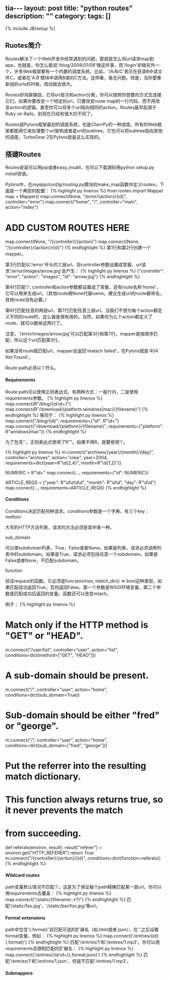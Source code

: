 tia---
layout: post
title: "python routes"
description: ""
category: 
tags: []
---
{% include JB/setup %}

## Ruotes简介

Routes解决了一个Web开发中经常遇到的问题，那就是怎么将url请求map到app，也就是，你怎么能说'/blog/2008/01/08'做这件事，而'/login'却做另外一个。许多Web框架都有一个内置的调度系统。比如，'/A/B/C'表示在目录B中读文件C，或者在'A.B'模块中调用B类的C方法。这样看，毫无问题。但是，当你要重新组织urls的时候，改动就会很大。

Routes却另辟蹊径。它将url层次和action分离，你可以按照你想要的方式去连接它们。如果你要改变一个特定的url，只要改变route map的一行代码，而不用改变action的逻辑。甚至你可以将多个url指向相同的action。Routes最早起源于Ruby on Rails，到现在已经有很大的不同了。

Ruotes是Pylons框架最初的调度系统，也是CherrPy的一种调度。所有的Web框架都能用它来处理整个url架构或者是url的subtree。它也可以将subtree指向其他的调度，TurboGear 2在Pylons就是这么实现的。

## 搭建Routes

Routes安装可以用pip或者easy_insatll，也可以下载源码用python setup.py install安装。

Pylons中，在*myapp/config/routing.py*模块的make_map函数中定义routes，下面是一个典型的配置：
{% highlight py linenos %}
from routes import Mapper
map = Mapper()
map.connect(None, "/error/{action}/{id}", controller="error")
map.connect("home", "/", controller="main", action="index")
# ADD CUSTOM ROUTES HERE
map.connect(None, "/{controller}/{action}")
map.connect(None, "/{controller}/{action}/{id}")
{% endhighlight %}
第1行和第2行创建一个mapper。

第3行匹配以'/error'开头的三层url，将controller参数设置成常量。url请求'/error/images/arrow.jpg'会产生：
{% highlight py linenos %}
{"controller": "error", "action": "images", "id": "arrow.jpg"}
{% endhighlight %}

第4行匹配'/', controller和action参数都设置成了常量，还有route名称'home'，它可以用来生成url。（其他route用None代替name。建议生成url的route都命名，其他route没有必要。）

第6行匹配任意的两层url，第7行匹配任意三层url。当我们不想为每个action都定义不同的route时，这么做是很有用的。当然，如果你为么个action都定义了route，就可以删掉这两行了。

注意，'/error/images/arrow.jpg'可以匹配第3行和第7行。mapper是按顺序匹配，所以这个url匹配第3行。

如果没有route能匹配url，mapper会返回'matach failed'，在Pylons就是'404 Not Found'。

Route path必须以'/'开头。

#### Requirements

Route path可以使用正则表达式。有两种方式：一是行内，二是使用requirements参数。
{% highlight py linenos %}
map.connect(R"/blog/{id:\d+}")
map.connect(R"/download/{platform:windows|mac}/{filename}")
{% endhighlight %} 
等同于：
{% highlight py linenos %}
map.connect("/blog/{id}", requirements={"id": R"\d+"}
map.connect("/download/{platform}/{filename}",
    requirements={"platform": R"windows|mac"})
{% endhighlight %} 

为了包含'\'，正则表达式使用了R""。如果不用R，就要使用'\\'。

{% highlight py linenos %}
m.connect("archives/{year}/{month}/{day}", controller="archives",
          action="view", year=2004,
          requirements=dict(year=R"\d{2,4}", month=R"\d{1,2}"))

NUMERIC = R"\d+"
map.connect(..., requirements={"id": NUMERIC})

ARTICLE_REQS = {"year": R"\d\d\d\d", "month": R"\d\d", "day": R"\d\d"}
map.connect(..., requirements=ARTICLE_REQS)
{% endhighlight %}

#### Conditions

Conditions决定匹配何种请求。conditions参数是一个字典，有三个key：
methon

大写的HTTP方法列表，请求的方法必须是其中某一种。

sub_domain

可以使subdomian列表，True，False或者None。如果是列表，请求必须调用列表中的subdomain。如果是True，请求必须包括任意一个subdomain。如果是False或者None，不匹配subdomain。

function

验证request的函数。它必须是func(envirion, match_dict) => bool这种类型。如果匹配成功返回True，否则返回False。第一个参数是WSGI环境变量，第二个参数是匹配成功后返回的变量。函数还可以改变mtach。

例子：
{% highlight py linenos %}
# Match only if the HTTP method is "GET" or "HEAD".
m.connect("/user/list", controller="user", action="list",
          conditions=dict(method=["GET", "HEAD"]))

# A sub-domain should be present.
m.connect("/", controller="user", action="home",
          conditions=dict(sub_domain=True))

# Sub-domain should be either "fred" or "george".
m.connect("/", controller="user", action="home",
          conditions=dict(sub_domain=["fred", "george"]))

# Put the referrer into the resulting match dictionary.
# This function always returns true, so it never prevents the match
# from succeeding.
def referals(environ, result):
    result["referer"] = environ.get("HTTP_REFERER")
    return True
m.connect("/{controller}/{action}/{id}",
    conditions=dict(function=referals))
{% endhighlight %}

#### Wildcard routes

path变量默认情况不匹配'/'。这是为了保证每个path精确匹配某一层url。你可以用requirements去覆盖：
{% highlight py linenos %}
map.connect("/static/{filename:.*?}")
{% endhighlight %}
匹配'/static/foo.jpg'，'/static/bar/foo.jpg'等url。

#### Format extensions

path中包含'{.format}'会匹配可选的扩展名（如.html或者.json），在'.'之后设置format变量。例如：
{% highlight py linenos %}
map.connect('/entries/{id}{.format}')
{% endhighlight %}
匹配'/entries/1'和'/entires/1.mp3'。你可以用requirements去限制匹配的扩展名：
{% highlight py linenos %}
map.connect('/entries/{id:\d+}{.format:json}')
{% endhighlight %}
匹配'/entries/1'和'/entires/1.json'，但是不匹配'/entires/1.mp3'。

#### Submappers


